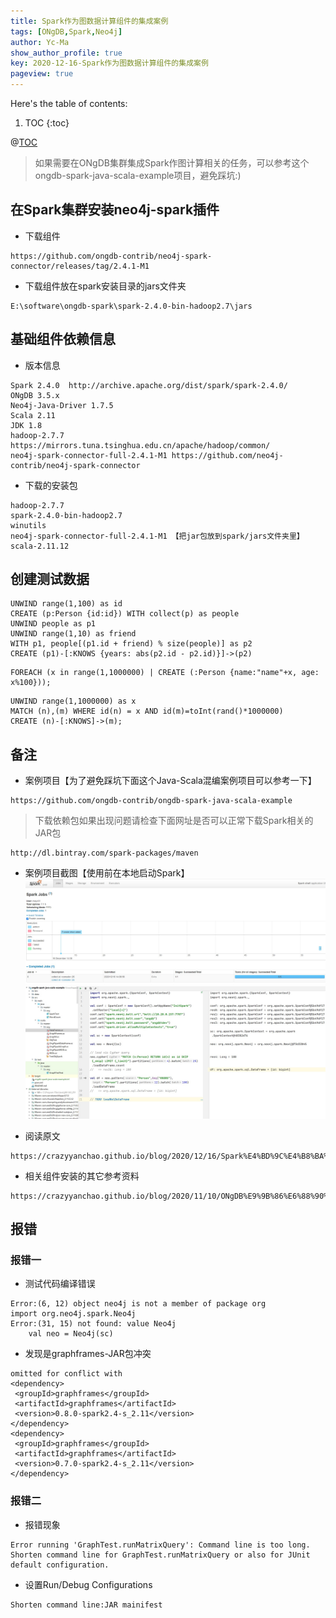 ```yaml
---
title: Spark作为图数据计算组件的集成案例
tags: [ONgDB,Spark,Neo4j]
author: Yc-Ma
show_author_profile: true
key: 2020-12-16-Spark作为图数据计算组件的集成案例
pageview: true
---
```


Here's the table of contents:
1. TOC
{:toc}

@[TOC](Spark作为图数据计算组件的集成案例)
>如果需要在ONgDB集群集成Spark作图计算相关的任务，可以参考这个ongdb-spark-java-scala-example项目，避免踩坑:)

## 在Spark集群安装neo4j-spark插件
- 下载组件
```
https://github.com/ongdb-contrib/neo4j-spark-connector/releases/tag/2.4.1-M1
```
- 下载组件放在spark安装目录的jars文件夹
```
E:\software\ongdb-spark\spark-2.4.0-bin-hadoop2.7\jars
```

## 基础组件依赖信息
- 版本信息
```
Spark 2.4.0  http://archive.apache.org/dist/spark/spark-2.4.0/
ONgDB 3.5.x
Neo4j-Java-Driver 1.7.5
Scala 2.11
JDK 1.8
hadoop-2.7.7
https://mirrors.tuna.tsinghua.edu.cn/apache/hadoop/common/
neo4j-spark-connector-full-2.4.1-M1 https://github.com/neo4j-contrib/neo4j-spark-connector
```
- 下载的安装包
```
hadoop-2.7.7
spark-2.4.0-bin-hadoop2.7
winutils
neo4j-spark-connector-full-2.4.1-M1 【把jar包放到spark/jars文件夹里】
scala-2.11.12
```

## 创建测试数据
```
UNWIND range(1,100) as id
CREATE (p:Person {id:id}) WITH collect(p) as people
UNWIND people as p1
UNWIND range(1,10) as friend
WITH p1, people[(p1.id + friend) % size(people)] as p2
CREATE (p1)-[:KNOWS {years: abs(p2.id - p2.id)}]->(p2)
```
```
FOREACH (x in range(1,1000000) | CREATE (:Person {name:"name"+x, age: x%100}));
```
```
UNWIND range(1,1000000) as x
MATCH (n),(m) WHERE id(n) = x AND id(m)=toInt(rand()*1000000)
CREATE (n)-[:KNOWS]->(m);
```

## 备注
- 案例项目【为了避免踩坑下面这个Java-Scala混编案例项目可以参考一下】
```
https://github.com/ongdb-contrib/ongdb-spark-java-scala-example
```
>下载依赖包如果出现问题请检查下面网址是否可以正常下载Spark相关的JAR包
```
http://dl.bintray.com/spark-packages/maven
```
- 案例项目截图【使用前在本地启动Spark】
![Spark运行界面](https://raw.githubusercontent.com/crazyyanchao/blog/master/images/2020/12/2020-12-16-Spark%E4%BD%9C%E4%B8%BA%E5%9B%BE%E6%95%B0%E6%8D%AE%E8%AE%A1%E7%AE%97%E7%BB%84%E4%BB%B6%E7%9A%84%E9%9B%86%E6%88%90%E6%A1%88%E4%BE%8B/Spark%E8%BF%90%E8%A1%8C%E6%88%AA%E5%9B%BE.jpg)
![案例程序运行界面](https://raw.githubusercontent.com/crazyyanchao/blog/master/images/2020/12/2020-12-16-Spark%E4%BD%9C%E4%B8%BA%E5%9B%BE%E6%95%B0%E6%8D%AE%E8%AE%A1%E7%AE%97%E7%BB%84%E4%BB%B6%E7%9A%84%E9%9B%86%E6%88%90%E6%A1%88%E4%BE%8B/%E7%A8%8B%E5%BA%8F%E8%BF%90%E8%A1%8C%E6%88%AA%E5%9B%BE.jpg)

- 阅读原文
```
https://crazyyanchao.github.io/blog/2020/12/16/Spark%E4%BD%9C%E4%B8%BA%E5%9B%BE%E6%95%B0%E6%8D%AE%E8%AE%A1%E7%AE%97%E7%BB%84%E4%BB%B6%E7%9A%84%E9%9B%86%E6%88%90%E6%A1%88%E4%BE%8B.html
```
- 相关组件安装的其它参考资料
```
https://crazyyanchao.github.io/blog/2020/11/10/ONgDB%E9%9B%86%E6%88%90%E5%9B%BE%E8%AE%A1%E7%AE%97%E7%BB%84%E4%BB%B6Spark.html
```

## 报错
### 报错一
- 测试代码编译错误
```
Error:(6, 12) object neo4j is not a member of package org
import org.neo4j.spark.Neo4j
Error:(31, 15) not found: value Neo4j
    val neo = Neo4j(sc)
```
- 发现是graphframes-JAR包冲突
```
omitted for conflict with
<dependency>
 <groupId>graphframes</groupId>
 <artifactId>graphframes</artifactId>
 <version>0.8.0-spark2.4-s_2.11</version>
</dependency>
<dependency>
 <groupId>graphframes</groupId>
 <artifactId>graphframes</artifactId>
 <version>0.7.0-spark2.4-s_2.11</version>
</dependency>
```
### 报错二
- 报错现象
```
Error running 'GraphTest.runMatrixQuery': Command line is too long. Shorten command line for GraphTest.runMatrixQuery or also for JUnit default configuration.
```
- 设置Run/Debug Configurations
```
Shorten command line:JAR mainifest
```

